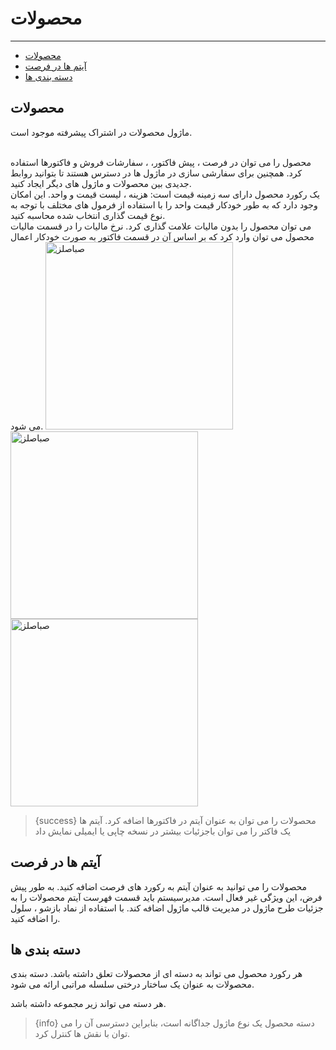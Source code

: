 # محصولات

---

- [محصولات](#section-1)
- [آیتم ها در فرصت ](#section-2)
- [دسته بندی ها](#section-3)


<a name="section-1"></a>
## محصولات

ماژول محصولات در اشتراک پیشرفته موجود است.

<br>
محصول را می توان در فرصت ، پیش فاکتور، ، سفارشات فروش و فاکتورها استفاده کرد.
همچنین برای سفارشی سازی در  ماژول ها در دسترس هستند تا بتوانید روابط جدیدی بین محصولات و ماژول  های دیگر ایجاد کنید.
<br>
یک رکورد محصول دارای سه زمینه قیمت است: هزینه ، لیست قیمت و واحد. این امکان وجود دارد که به طور خودکار قیمت واحد را با استفاده از فرمول های مختلف با توجه به نوع قیمت گذاری انتخاب شده محاسبه کنید.
<br>
می توان محصول را بدون مالیات علامت گذاری کرد.
نرخ مالیات را در قسمت مالیات محصول  می توان وارد کرد که بر اساس آن در قسمت فاکتور به صورت خودکار اعمال می شود.


<img src="/vendor/screens/product01.jpg" alt="صباصلز" style="width:300px;"/>
<img src="/vendor/screens/product02.jpg" alt="صباصلز" style="width:300px;"/>
<img src="/vendor/screens/product03.jpg" alt="صباصلز" style="width:300px;"/>



> {success} محصولات را می توان به عنوان آیتم در فاکتورها اضافه کرد. آیتم ها یک فاکتر را می توان باجزئیات بیشتر در نسخه چاپی یا ایمیلی نمایش داد


<a name="section-2"></a>
## آیتم ها در فرصت
محصولات را می توانید به عنوان آیتم به رکورد های فرصت اضافه کنید. به طور پیش فرض، این ویژگی غیر فعال است. مدیرسیستم باید قسمت فهرست آیتم محصولات را به جزئیات طرح ماژول در مدیریت قالب ماژول اضافه کند. با استفاده از نماد بازشو ، سلول را  اضافه کنید.

<a name="section-3"></a>
## دسته بندی ها
هر رکورد محصول می تواند به دسته ای از محصولات تعلق داشته باشد. دسته بندی محصولات به عنوان یک ساختار درختی سلسله مراتبی ارائه می شود.

هر دسته می تواند زیر مجموعه داشته باشد.

> {info}  دسته محصول یک نوع ماژول جداگانه است، بنابراین دسترسی آن را می توان با نقش ها کنترل کرد.